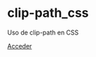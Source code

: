# clip-path_css
Uso de clip-path en CSS

<a href="https://tripleyei.github.io/clip-path_css/">Acceder</a>
